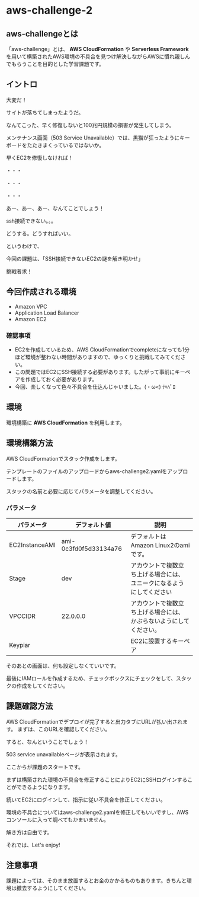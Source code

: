 # aws-challenge-2
## aws-challengeとは
「aws-challenge」とは、 **AWS CloudFormation** や **Serverless Framework** を用いて構築されたAWS環境の不具合を見つけ解決しながらAWSに慣れ親しんでもらうことを目的とした学習課題です。

## イントロ 
大変だ！

サイトが落ちてしまったようだ。

なんてこった、早く修復しないと100兆円規模の損害が発生してしまう。

メンテナンス画面（503 Service Unavailable）では、黒猫が狂ったようにキーボードをたたきまくっているではないか。

早くEC2を修復しなければ！

・・・

・・・

・・・

あー、あー、あー、なんてことでしょう！

ssh接続できない。。。

どうする。どうすればいい。

というわけで、

今回の課題は、「SSH接続できないEC2の謎を解き明かせ」

挑戦者求！

## 今回作成される環境


* Amazon VPC
* Application Load Balancer
* Amazon EC2

### 確認事項
* EC2を作成しているため、AWS CloudFormationでcompleteになっても1分ほど環境が整わない時間がありますので、ゆっくりと挑戦してみてください。
* この問題ではEC2にSSH接続する必要があります。したがって事前にキーペアを作成しておく必要があります。
* 今回、楽しくなって色々不具合を仕込んじゃいました。(・ω<) ﾃﾍﾍﾟﾛ

## 環境
環境構築に **AWS CloudFormation** を利用します。

## 環境構築方法
AWS CloudFormationでスタック作成をします。

テンプレートのファイルのアップロードからaws-challenge2.yamlをアップロードします。



スタックの名前と必要に応じてパラメータを調整してください。



### パラメータ

| パラメータ | デフォルト値 |説明|
----|----|---- 
| EC2InstanceAMI | ami-0c3fd0f5d33134a76 |デフォルトは Amazon Linux2のamiです。
| Stage | dev |アカウントで複数立ち上げる場合には、ユニークになるようにしてください
| VPCCIDR | 22.0.0.0 | アカウントで複数立ち上げる場合には、かぶらないようにしてください。
| Keypiar |  | EC2に設置するキーペア

そのあとの画面は、何も設定しなくていいです。



最後にIAMロールを作成するため、チェックボックスにチェックをして、スタックの作成をしてください。


## 課題確認方法

AWS CloudFormationでデプロイが完了すると出力タブにURLが払い出されます。
まずは、このURLを確認してください。



すると、なんということでしょう！

503 service unavailableページが表示されます。

ここからが課題のスタートです。

まずは構築された環境の不具合を修正することによりEC2にSSHログインすることができるようになります。

続いてEC2にログインして、指示に従い不具合を修正してください。

環境の不具合についてはaws-challenge2.yamlを修正してもいいですし、AWSコンソールに入って調べてもかまいません。

解き方は自由です。

それでは、Let's enjoy!

## 注意事項

課題によっては、そのまま放置するとお金のかかるものもあります。きちんと環境は撤去するようにしてください。
